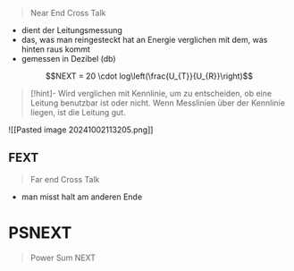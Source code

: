 > Near End Cross Talk


- dient der Leitungsmessung
- das, was man reingesteckt hat an Energie verglichen mit dem, was hinten raus kommt
- gemessen in Dezibel (db)

$$NEXT = 20 \cdot log\left(\frac{U_{T}}{U_{R}}\right)$$
> [!hint]- Wird verglichen mit Kennlinie, um zu entscheiden, ob eine Leitung benutzbar ist oder nicht.
> Wenn Messlinien über der Kennlinie liegen, ist die Leitung gut.



 
![[Pasted image 20241002113205.png]]
## FEXT
> Far end Cross Talk

- man misst halt am anderen Ende

# PSNEXT
> Power Sum NEXT

